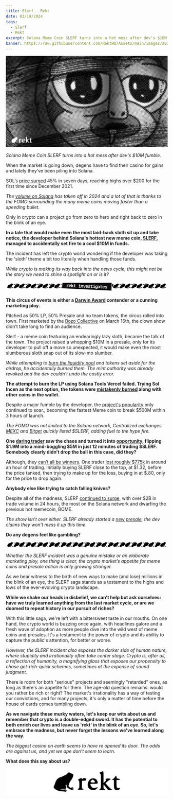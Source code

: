 ```yaml
---
title: Slerf - Rekt
date: 03/19/2024
tags:
  - Slerf
  - Rekt
excerpt: Solana Meme Coin SLERF turns into a hot mess after dev's $10M fumble.
banner: https://raw.githubusercontent.com/RektHQ/Assets/main/images/2023/01/slerf-header.png
---
```

![](https://raw.githubusercontent.com/RektHQ/Assets/main/images/2023/01/slerf-header.png)

  





_Solana Meme Coin SLERF turns into a hot mess after dev's $10M fumble._

  



When the market is going down, degens have to find their casino for gains and lately they’ve been piling into Solana.

SOL’s [price surged](https://www.coingecko.com/en/coins/solana) 45% in seven days, reaching highs over $200 for the first time since December 2021.

_The [volume on Solana](https://defillama.com/chain/Solana) has taken off in 2024 and a lot of that is thanks to the FOMO surrounding the many meme coins moving faster than a speeding bullet._

Only in crypto can a project go from zero to hero and right back to zero in the blink of an eye.  
  
**In a tale that would make even the most laid-back sloth sit up and take notice, the developer behind Solana's hottest new meme coin, [SLERF](https://www.geckoterminal.com/solana/pools/AgFnRLUScRD2E4nWQxW73hdbSN7eKEUb2jHX7tx9YTYc?utm_source=coingecko&utm_medium=referral&utm_campaign=searchresults), managed to accidentally set fire to a cool $10M in funds.**

The incident has left the crypto world wondering if the developer was taking the 'sloth' theme a bit too literally when handling those funds.

_While crypto is making its way back into the news cycle, this might not be the story we need to shine a spotlight on or is it?_

![](https://raw.githubusercontent.com/RektHQ/Assets/main/images/2021/09/rekt-investigates-linebreak.png)

  





**This circus of events is either a [Darwin Award](https://rekt.news/ape-tax/) contender or a cunning marketing ploy.**

Pitched as 50% LP, 50% Presale and no team tokens, the circus rolled into town. First marketed by the [Bozo Collective](https://twitter.com/BozoCollective/status/1769145966890721643) on March 16th, the clown show didn’t take long to find an audience.

Slerf - a meme coin featuring an endearingly lazy sloth, became the talk of the town. The project raised a whopping $10M in a presale, only for its developer to pull off a move so unexpected, it would make even the most slumberous sloth snap out of its slow-mo slumber.

_While attempting to [burn the liquidity pool](https://twitter.com/Slerfsol/status/1769628588809031864) and tokens set aside for the airdrop, he accidentally burned them. The mint authority was already revoked and the dev couldn’t undo the costly error._

**The attempt to burn the LP using Solana Tools Vercel failed. Trying Sol Incen as the next option, the tokens were [mistakenly burned](https://twitter.com/Slerfsol/status/1769628592315748403) along with other coins in the wallet.**  
  
Despite a major fumble by the developer, the [project's popularity](https://twitter.com/SolanaFloor/status/1769664742447268177) only continued to soar., becoming the fastest Meme coin to break $500M within 3 hours of launch.  
  
_The FOMO was not limited to the Solana network, Centralized exchanges [MEXC](https://x.com/SolanaFloor/status/1769657607743213876?s=20) and [Bitget](https://x.com/SolanaFloor/status/1769666667339268296?s=20) quickly listed $SLERF, adding fuel to the hype fire._

**One [daring trader](https://solscan.io/account/5Jha8h2C94pTMZZnAutAB9A98ZaR4nJmVjKimijmbzxd?__cf_chl_rt_tk=6kh4T_gdk2r5mXFVppVy8qk6bwGgCPoLTRXdCpMXlYM-1710755158-0.0.1.1-1407) saw the chaos and turned it into [opportunity](https://twitter.com/SolanaFloor/status/1769661875489501502), flipping $1.9M into a mind-boggling $5M in just 12 minutes of trading $SLERF. Somebody clearly didn’t drop the ball in this case, did they?**

Although, they [can’t all be winners](https://twitter.com/lookonchain/status/1769717744260554920). One trader [lost roughly $775k](https://solscan.io/account/cQ7PrKwoHU2bnbSDCDY4HHXpoKe5jr1DWH7fAqjSCz8#splTransfers) in around an hour of trading. Initially buying SLERF close to the top, at $1.32, before the price tanked, then trying to make up for the loss, buying in at $.80, only for the price to drop again.  
  
**Anybody else like trying to catch falling knives?**

Despite all of the madness, SLERF [continued to surge](https://dexscreener.com/solana), with over $2B in trade volume in 24 hours, the most on the Solana network and dwarfing the previous hot memecoin, BOME.  
  
_The show isn’t over either. SLERF already started a [new presale](https://twitter.com/slerfosol/status/1769723515098259460), the dev claims they won’t mess it up this time._ 
  
**Do any degens feel like gambling?**

![](https://raw.githubusercontent.com/RektHQ/Assets/main/images/2021/03/rekt-linebreak.png)






_Whether the SLERF incident was a genuine mistake or an elaborate marketing ploy, one thing is clear, the crypto market’s appetite for meme coins and presale action is only growing stronger._

As we bear witness to the birth of new ways to make (and lose) millions in the blink of an eye, the SLERF saga stands as a testament to the highs and lows of the ever-evolving crypto landscape.  
  
**While we shake our heads in disbelief, we can't help but ask ourselves: have we truly learned anything from the last market cycle, or are we doomed to repeat history in our pursuit of riches?**

With this little saga, we're left with a bittersweet taste in our mouths. On one hand, the crypto world is buzzing once again, with headlines galore and a fresh wave of adoption as more people dive into the wild west of meme coins and presales. It's a testament to the power of crypto and its ability to capture the public's attention, for better or worse.

_However, the SLERF incident also exposes the darker side of human nature, where stupidity and irrationality often take center stage. Crypto is, after all, a reflection of humanity, a magnifying glass that exposes our propensity to chase get-rich-quick schemes, sometimes at the expense of sound judgment._

There is room for both "serious" projects and seemingly "retarded" ones, as long as there's an appetite for them. The age-old question remains: would you rather be rich or right? The market's irrationality has a way of testing our convictions, and for many projects, it's only a matter of time before the house of cards comes tumbling down.

**As we navigate these murky waters, let's keep our wits about us and remember that crypto is a double-edged sword. It has the potential to both enrich our lives and leave us 'rekt' in the blink of an eye. So, let's embrace the madness, but never forget the lessons we've learned along the way.**

_The biggest casino on earth seems to have re opened its door. The odds are against us, and yet we ape don’t seem to learn._

**What does this say about us?**


![](https://raw.githubusercontent.com/RektHQ/Assets/main/images/2021/08/rekt-outline-conc.png)
